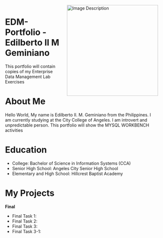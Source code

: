 <img src="RANDOM/halata.png" alt="Image Description" width="300" style="float: right; margin-left: 20px;" />


# EDM-Portfolio - Edilberto II M Geminiano 
This portfolio will contain copies of my Enterprise Data Management Lab Exercises 
# About Me 
Hello World, My name is Edilberto II. M. Geminiano from the Philippines. I am currently studying at the City College of Angeles. 
               I am introvert and unpredictable person. This portfolio will show the MYSQL WORKBENCH activities 
# Education 
* College: Bachelor of Science in Information Systems (CCA)
* Senior High School: Angeles City Senior High School
* Elementary and High School: Hillcrest Baptist Academy  
# My Projects 


**Final**
* Final Task 1:
* Final Task 2:
* Final Task 3:
* Final Task 3-1:
